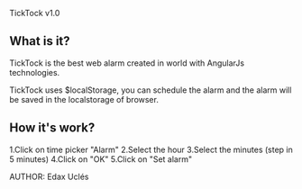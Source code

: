 TickTock v1.0

What is it?
---------------------
TickTock is the best web alarm created in world with AngularJs technologies.

TickTock uses $localStorage, you can schedule the alarm and the alarm will be saved 
in the localstorage of browser. 

How it's work?
---------------------
1.Click on time picker "Alarm"
2.Select the hour
3.Select the minutes (step in 5 minutes)
4.Click on "OK"
5.Click on "Set alarm" 

AUTHOR: Edax Uclés 
